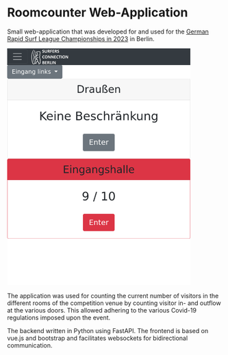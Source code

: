 # Roomcounter Web-Application

Small web-application that was developed for and used for the [German Rapid Surf League Championships in 2023](https://wellenreitverband.de/events/rapid-surf-dm-2020) in Berlin.

<img src="screenshots/screenshot1.png" alt="Screenshot" width="428">

The application was used for counting the current number of visitors in the different rooms of the competition venue by counting visitor in- and outflow at the various doors.
This allowed adhering to the various Covid-19 regulations imposed upon the event.

The backend written in Python using FastAPI. The frontend is based on vue.js and bootstrap and facilitates websockets for bidirectional communication.
